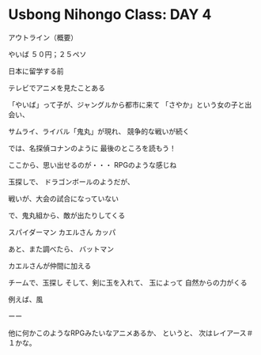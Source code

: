 # Usbong Nihongo Class: DAY 4

アウトライン（概要）

やいば
５０円；２５ペソ

日本に留学する前

テレビでアニメを見たことある

「やいば」って子が、ジャングルから都市に来て
「さやか」という女の子と出会い、

サムライ、ライバル「鬼丸」が現れ、
競争的な戦いが続く

では、名探偵コナンのように
最後のところを読もう！


ここから、思い出せるのが・・・
RPGのような感じね

玉探しで、
ドラゴンボールのようだが、

戦いが、大会の試合になっていない

で、鬼丸組から、敵が出たりしてくる

スパイダーマン
カエルさん
カッパ

あと、また調べたら、
バットマン

カエルさんが仲間に加える

チームで、玉探し
そして、剣に玉を入れて、
玉によって
自然からの力がくる

例えば、風

ーー

他に何かこのようなRPGみたいなアニメあるか、
というと、
次はレイアース＃１かな。


